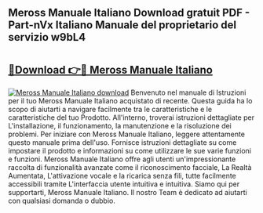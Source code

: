 ## Meross Manuale Italiano Download gratuit PDF - Part-nVx Italiano Manuale del proprietario del servizio w9bL4

# <h2><a href="http://dfgvdg.blite.top/?on=Meross+Manuale+Italiano">🔗Download 👉🔴 Meross Manuale Italiano</a></h2>

[![Meross Manuale Italiano download](https://i.imgur.com/lujVjoI.png)](http://dfgvdg.blite.top/?on=Meross+Manuale+Italiano)
Benvenuto nel manuale di Istruzioni per il tuo Meross Manuale Italiano acquistato di recente. Questa guida ha lo scopo di aiutarti a navigare facilmente tra le caratteristiche e le caratteristiche del tuo Prodotto. All'interno, troverai istruzioni dettagliate per L'installazione, il funzionamento, la manutenzione e la risoluzione dei problemi. Per iniziare con Meross Manuale Italiano, leggere attentamente questo manuale prima dell'uso. Fornisce istruzioni dettagliate su come impostare il prodotto e informazioni su come utilizzare le sue varie funzioni e funzioni. Meross Manuale Italiano offre agli utenti un'impressionante raccolta di funzionalità avanzate come il riconoscimento facciale, La Realtà Aumentata, L'attivazione vocale e la ricarica senza fili, tutte facilmente accessibili tramite L'interfaccia utente intuitiva e intuitiva. Siamo qui per supportarti, Meross Manuale Italiano. Il nostro Team è dedicato ad aiutarti con qualsiasi domanda o dubbio.
